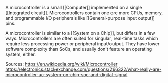 A microcontroller is a small [[Computer]] implemented on a single [[Integrated circuit]]. Microcontrollers contain one ore more CPUs, memory, and programmable I/O peripherals like [[General-purpose input output]] pins.

A microcontroller is similar to a [[System on a Chip]], but differs in a few ways. Microcontrollers are often suited for singular, real-time tasks which require less processing power or peripheral input/output. They have lower software complexity than SoCs, and usually don't feature an operating system, either.

Sources:
https://en.wikipedia.org/wiki/Microcontroller
https://electronics.stackexchange.com/questions/266322/what-really-are-microcontroller-uc-system-on-chip-soc-and-digital-signal
